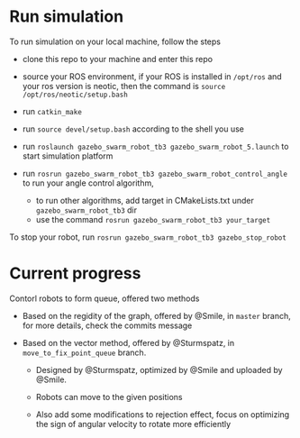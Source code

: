 # Run simulation

To run simulation on your local machine, follow the steps

- clone this repo to your machine and enter this repo

- source your ROS environment, if your ROS is installed in `/opt/ros` and your ros version is neotic,
  then the command is `source /opt/ros/neotic/setup.bash`

- run `catkin_make`

- run `source devel/setup.bash` according to the shell you use

- run `roslaunch gazebo_swarm_robot_tb3 gazebo_swarm_robot_5.launch` to start simulation platform

- run `rosrun gazebo_swarm_robot_tb3 gazebo_swarm_robot_control_angle` to run your angle control algorithm,

  - to run other algorithms, add target in CMakeLists.txt under `gazebo_swarm_robot_tb3` dir
  - use the command `rosrun gazebo_swarm_robot_tb3 your_target`

To stop your robot, run `rosrun gazebo_swarm_robot_tb3 gazebo_stop_robot`

# Current progress

Contorl robots to form queue, offered two methods

- Based on the regidity of the graph, offered by @Smile, in `master` branch, for
  more details, check the commits message

- Based on the vector method, offered by @Sturmspatz, in
  `move_to_fix_point_queue` branch.

    - Designed by @Sturmspatz, optimized by @Smile and uploaded by @Smile.

    - Robots can move to the given positions

    - Also add some modifications to rejection effect, focus on optimizing 
    the sign of angular velocity to rotate more efficiently
